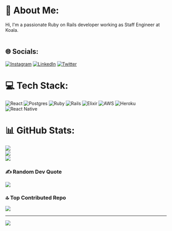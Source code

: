# 💫 About Me:
Hi, I'm a passionate Ruby on Rails developer working as Staff Engineer at Koala.<br><br>


## 🌐 Socials:
[![Instagram](https://img.shields.io/badge/Instagram-%23E4405F.svg?logo=Instagram&logoColor=white)](https://instagram.com/gustavowt) [![LinkedIn](https://img.shields.io/badge/LinkedIn-%230077B5.svg?logo=linkedin&logoColor=white)](https://linkedin.com/in/gustavowt) [![Twitter](https://img.shields.io/badge/Twitter-%231DA1F2.svg?logo=Twitter&logoColor=white)](https://twitter.com/gustavowt) 

# 💻 Tech Stack:
![React](https://img.shields.io/badge/react-%2320232a.svg?style=for-the-badge&logo=react&logoColor=%2361DAFB) ![Postgres](https://img.shields.io/badge/postgres-%23316192.svg?style=for-the-badge&logo=postgresql&logoColor=white) ![Ruby](https://img.shields.io/badge/ruby-%23CC342D.svg?style=for-the-badge&logo=ruby&logoColor=white) ![Rails](https://img.shields.io/badge/rails-%23CC0000.svg?style=for-the-badge&logo=ruby-on-rails&logoColor=white) ![Elixir](https://img.shields.io/badge/elixir-%234B275F.svg?style=for-the-badge&logo=elixir&logoColor=white) ![AWS](https://img.shields.io/badge/AWS-%23FF9900.svg?style=for-the-badge&logo=amazon-aws&logoColor=white) ![Heroku](https://img.shields.io/badge/heroku-%23430098.svg?style=for-the-badge&logo=heroku&logoColor=white) ![React Native](https://img.shields.io/badge/react_native-%2320232a.svg?style=for-the-badge&logo=react&logoColor=%2361DAFB)
# 📊 GitHub Stats:
![](https://github-readme-stats.vercel.app/api?username=gustavowt&theme=blueberry&hide_border=false&include_all_commits=true&count_private=true)<br/>
![](https://github-readme-streak-stats.herokuapp.com/?user=gustavowt&theme=blueberry&hide_border=false)<br/>
![](https://github-readme-stats.vercel.app/api/top-langs/?username=gustavowt&theme=blueberry&hide_border=false&include_all_commits=true&count_private=true&layout=compact)

### ✍️ Random Dev Quote
![](https://quotes-github-readme.vercel.app/api?type=horizontal&theme=radical)

### 🔝 Top Contributed Repo
![](https://github-contributor-stats.vercel.app/api?username=gustavowt&limit=5&theme=dark&combine_all_yearly_contributions=true)

---
[![](https://visitcount.itsvg.in/api?id=gustavowt&icon=5&color=6)](https://visitcount.itsvg.in)

<!-- Proudly created with GPRM ( https://gprm.itsvg.in ) -->
